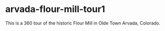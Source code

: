 # arvada-flour-mill-tour1

This is a 360 tour of the historic Flour Mill in Olde Town Arvada, Colorado. 
